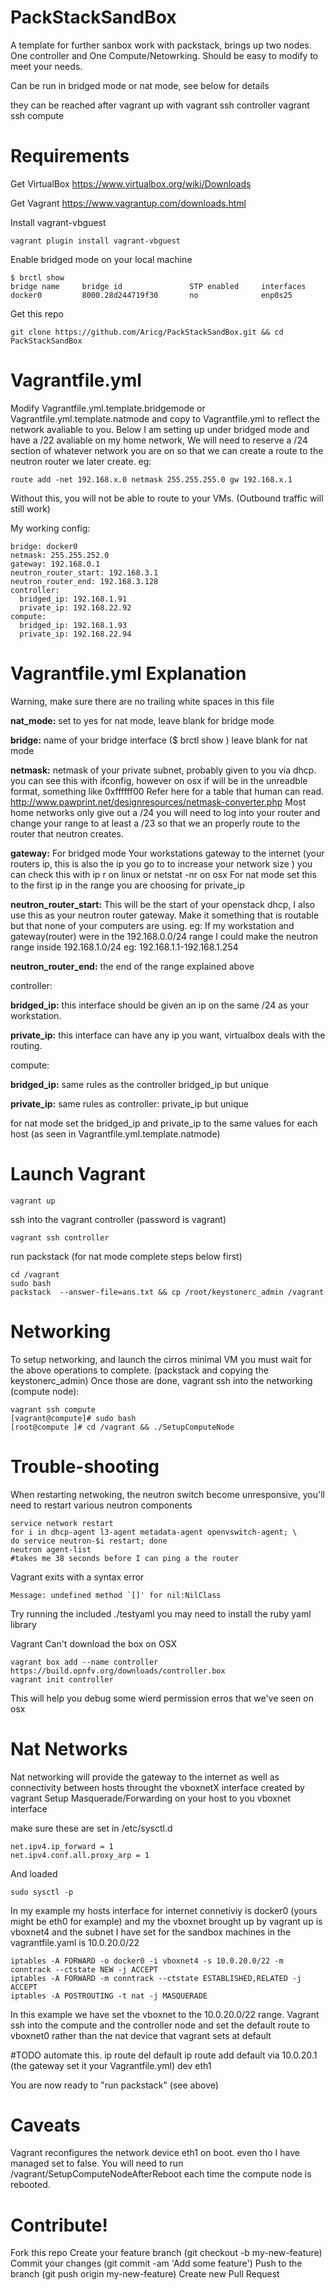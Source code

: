 PackStackSandBox
================

A template for further sanbox work with packstack, brings up two nodes. One controller and One Compute/Netowrking. Should be easy to modify to meet your needs. 

Can be run in bridged mode or nat mode, see below for details

they can be reached after vagrant up with
    vagrant ssh controller
    vagrant ssh compute 

Requirements
============
Get VirtualBox https://www.virtualbox.org/wiki/Downloads

Get Vagrant https://www.vagrantup.com/downloads.html

Install vagrant-vbguest

    vagrant plugin install vagrant-vbguest

Enable bridged mode on your local machine

    $ brctl show
    bridge name     bridge id               STP enabled     interfaces
    docker0         8000.28d244719f30       no              enp0s25

Get this repo

    git clone https://github.com/Aricg/PackStackSandBox.git && cd PackStackSandBox


 Vagrantfile.yml 
=================

Modify Vagrantfile.yml.template.bridgemode or Vagrantfile.yml.template.natmode and copy to Vagrantfile.yml to reflect the network avaliable to you. Below I am setting up under bridged mode and have a /22 avaliable on my home network, We will need to reserve a /24 section of whatever network you are on so that we can create a route to the neutron router we later create. eg:

    route add -net 192.168.x.0 netmask 255.255.255.0 gw 192.168.x.1 

Without this, you will not be able to route to your VMs. (Outbound traffic will still work)

My working config:

    bridge: docker0  
    netmask: 255.255.252.0 
    gateway: 192.168.0.1
    neutron_router_start: 192.168.3.1
    neutron_router_end: 192.168.3.128
    controller:
      bridged_ip: 192.168.1.91
      private_ip: 192.168.22.92
    compute:
      bridged_ip: 192.168.1.93
      private_ip: 192.168.22.94


Vagrantfile.yml Explanation
==========================

Warning, make sure there are no trailing white spaces in this file

**nat_mode:** set to yes for nat mode, leave blank for bridge mode

**bridge:** name of your bridge interface ($ brctl show ) leave blank for nat mode

**netmask:** netmask of your private subnet, probably given to you via dhcp. you can see this with ifconfig, however on osx if will be in the unreadble format, something like 0xffffff00 Refer here for a table that human can read. http://www.pawprint.net/designresources/netmask-converter.php Most home networks only give out a /24 you will need to log into your router and change your range to at least a /23 so that we an properly route to the router that neutron creates. 

**gateway:**  For bridged mode Your workstations gateway to the internet (your routers ip, this is also the ip you go to to increase your network size
) you can check this with ip r on linux or netstat -nr on osx
For nat mode set this to the first ip in the range you are choosing for private_ip 

**neutron_router_start:** This will be the start of your openstack dhcp, I also use this as your neutron router gateway. Make it something that is routable but that none of your computers are using. 
eg: If my workstation and gateway(router) were in the 192.168.0.0/24 range I could make the neutron range inside 192.168.1.0/24 eg: 192.168.1.1-192.168.1.254

**neutron_router_end:** the end of the range explained above

controller:

  **bridged_ip:** this interface should be given an ip on the same /24 as your workstation.

  **private_ip:** this interface can have any ip you want, virtualbox deals with the routing.

compute:

  **bridged_ip:** same rules as the controller bridged_ip but unique

  **private_ip:** same rules as controller: private_ip but unique

for nat mode set the bridged_ip and private_ip to the same values for each host (as seen in Vagrantfile.yml.template.natmode)

Launch Vagrant
==============
    
    vagrant up

ssh into the vagrant controller (password is vagrant)

    vagrant ssh controller

run packstack (for nat mode complete steps below first) 

    cd /vagrant
    sudo bash
    packstack  --answer-file=ans.txt && cp /root/keystonerc_admin /vagrant

Networking
==========
To setup networking, and launch the cirros minimal VM you must wait for the above operations to complete. (packstack and copying the keystonerc_admin) Once those are done, vagrant ssh into the networking (compute node):

    vagrant ssh compute
    [vagrant@compute]# sudo bash
    [root@compute ]# cd /vagrant && ./SetupComputeNode

Trouble-shooting
================
When restarting netwoking, the neutron switch become unresponsive, you'll need to restart various neutron components

    service network restart
    for i in dhcp-agent l3-agent metadata-agent openvswitch-agent; \
    do service neutron-$i restart; done
    neutron agent-list
    #takes me 38 seconds before I can ping a the router

Vagrant exits with a syntax error
    
    Message: undefined method `[]' for nil:NilClass

Try running the included ./testyaml you may need to install the ruby yaml library

Vagrant Can't download the box on OSX

    vagrant box add --name controller https://build.opnfv.org/downloads/controller.box 
    vagrant init controller

This will help you debug some wierd permission erros that we've seen on osx


Nat Networks
=============
Nat networking will provide the gateway to the internet as well as connectivity between hosts throught the vboxnetX interface created by vagrant
Setup Masquerade/Forwarding on your host to you vboxnet interface

make sure these are set in /etc/sysctl.d

    net.ipv4.ip_forward = 1
    net.ipv4.conf.all.proxy_arp = 1

And loaded

    sudo sysctl -p

In my example my hosts interface for internet connetiviy is docker0 (yours might be eth0 for example) and my the vboxnet brought up by vagrant up is vboxnet4 and the subnet I have set for the sandbox machines in the vagrantfile.yaml is 10.0.20.0/22

    iptables -A FORWARD -o docker0 -i vboxnet4 -s 10.0.20.0/22 -m conntrack --ctstate NEW -j ACCEPT
    iptables -A FORWARD -m conntrack --ctstate ESTABLISHED,RELATED -j ACCEPT
    iptables -A POSTROUTING -t nat -j MASQUERADE

In this example we have set the vboxnet to  the 10.0.20.0/22 range.
Vagrant ssh into the compute and the controller node and set the default route to vboxnet0 rather than the nat device that vagrant sets at default

#TODO automate this.
    ip route del default
    ip route add default via 10.0.20.1 (the gateway set it your Vagrantfile.yml) dev eth1

You are now ready to "run packstack" (see above) 

Caveats
======================
Vagrant reconfigures the network device eth1 on boot. even tho I have managed set to false.
You will need to run /vagrant/SetupComputeNodeAfterReboot each time the compute node is rebooted.


Contribute!
===========

Fork this repo
Create your feature branch (git checkout -b my-new-feature)
Commit your changes (git commit -am 'Add some feature')
Push to the branch (git push origin my-new-feature)
Create new Pull Request

